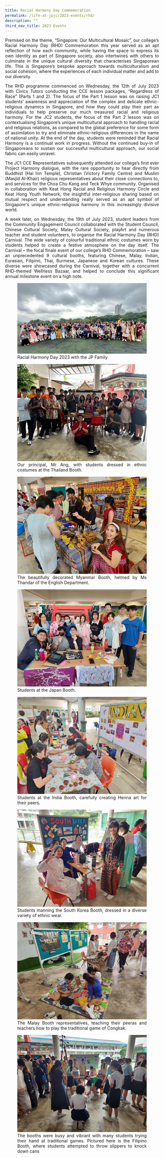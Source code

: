 ```yaml
---
title: Racial Harmony Day Commemoration
permalink: /life-at-jpjc/2023-events/rhd/
description: ""
third_nav_title: 2023 Events
---
```

<div align="justify">

<p>Premised on the theme, “Singapore: Our Multicultural Mosaic”, our college’s Racial Harmony Day (RHD) Commemoration this year served as an apt reflection of how each community, while having the space to express its own identity as part of Singapore society, also intertwines with others to culminate in the unique cultural diversity that characterises Singaporean life. This is Singapore’s bespoke approach towards multiculturalism and social cohesion, where the experiences of each individual matter and add to our diversity.</p>

<p>
The RHD programme commenced on Wednesday, the 12th of July 2023 with Civics Tutors conducting the CCE lesson packages, “Regardless of Race” (Parts 1 and 2). The focus of the Part 1 lesson was on raising JC1 students’ awareness and appreciation of the complex and delicate ethnic-religious dynamics in Singapore, and how they could play their part as individuals to help preserve our much treasured racial and religious harmony. For the JC2 students, the focus of the Part 2 lesson was on contextualising Singapore’s unique multicultural approach to handling racial and religious relations, as compared to the global preference for some form of assimilation to try and eliminate ethnic-religious differences in the name of national unity. At the end of the day, students were reminded that Racial Harmony is a continual work in progress. Without the continued buy-in of Singaporeans to sustain our successful multicultural approach, our social fabric can easily unravel.&nbsp;</p>

<p>
The JC1 CCE Representatives subsequently attended our college’s first ever Project Harmony dialogue, with the rare opportunity to hear directly from Buddhist (Hai Inn Temple), Christian (Victory Family Centre) and Muslim (Masjid Al-Khair) religious representatives about their close connections to, and services for the Choa Chu Kang and Teck Whye community. Organised in collaboration with Keat Hong Racial and Religious Harmony Circle and Keat Hong Youth Network, the insightful inter-religious sharing based on mutual respect and understanding really served as an apt symbol of Singapore's unique ethnic-religious harmony in this increasingly divisive world.</p>

<p>
A week later, on Wednesday, the 19th of July 2023, student leaders from the Community Engagement Council collaborated with the Student Council, Chinese Cultural Society, Malay Cultural Society, playArt and numerous teacher and student volunteers, to organise the Racial Harmony Day (RHD) Carnival. The wide variety of colourful traditional ethnic costumes worn by students helped to create a festive atmosphere on the day itself. The Carnival – the focal finale event of our college’s RHD Commemoration – saw an unprecedented 9 cultural booths, featuring Chinese, Malay, Indian, Eurasian, Filipino, Thai, Burmese, Japanese and Korean cultures. These diverse were showcased during the Carnival, together with a concurrent RHD-themed Wellness Bazaar, and helped to conclude this significant annual milestone event on a high note.</p>

<figure>
<img src="/images/Life%20%40%20JPJC/2023%20Events/RHDCom/rhdcom1.jpg">
<figcaption>Racial Harmony Day 2023 with the JP Family.</figcaption></figure>
	
<figure>
<img src="/images/Life%20%40%20JPJC/2023%20Events/RHDCom/rhdcom2.jpg">
<figcaption> Our principal, Mr Ang, with students dressed in ethnic costumes at the Thailand Booth.</figcaption></figure>
	
<figure>
<img src="/images/Life%20%40%20JPJC/2023%20Events/RHDCom/rhdcom3.jpg">
<figcaption> The beautifully decorated Myanmar Booth, helmed by Ms Thandar of the English Department.</figcaption></figure>

<figure>
<img src="/images/Life%20%40%20JPJC/2023%20Events/RHDCom/rhdcom4.jpg">
<figcaption> Students at the Japan Booth.</figcaption></figure>

<figure>
<img src="/images/Life%20%40%20JPJC/2023%20Events/RHDCom/rhdcom5.jpg">
<figcaption>Students at the India Booth, carefully creating Henna art for their peers.</figcaption></figure>
	
<figure>
<img src="/images/Life%20%40%20JPJC/2023%20Events/RHDCom/rhdcom6.jpg">
<figcaption> Students manning the South Korea Booth, dressed in a diverse variety of ethnic wear.</figcaption></figure>
	
<figure>
<img src="/images/Life%20%40%20JPJC/2023%20Events/RHDCom/rhdcom7.jpg">
<figcaption>  The Malay Booth representatives, teaching their peeras and teachers how to play the traditional game of Congkak.
</figcaption></figure>
	
<figure>
<img src="/images/Life%20%40%20JPJC/2023%20Events/RHDCom/rhdcom8.jpg">
<figcaption> The booths were busy and vibrant with many students trying their hand at traditional games. Pictured here is the Filipino Booth, where students attempted to throw slippers to knock down cans</figcaption></figure>
	
	
	
	
</div>